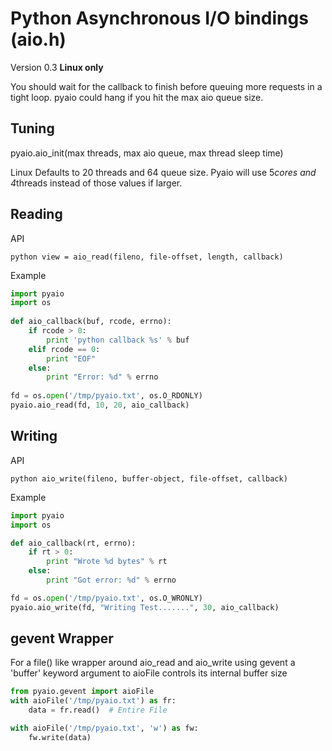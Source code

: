 Python Asynchronous I/O bindings (aio.h)
========================================

Version 0.3
**Linux only**

You should wait for the callback to finish before queuing more requests in
a tight loop. pyaio could hang if you hit the max aio queue size.

Tuning
-------

pyaio.aio_init(max threads, max aio queue, max thread sleep time)

Linux Defaults to 20 threads and 64 queue size.
Pyaio will use 5*cores and 4*threads instead of those values if larger.

Reading
-------

API

``python
view = aio_read(fileno, file-offset, length, callback)
``

Example

```python
import pyaio
import os
	
def aio_callback(buf, rcode, errno):
    if rcode > 0:
        print 'python callback %s' % buf
    elif rcode == 0:
        print "EOF"
    else:
        print "Error: %d" % errno
        
fd = os.open('/tmp/pyaio.txt', os.O_RDONLY)
pyaio.aio_read(fd, 10, 20, aio_callback)
```

Writing
-------

API

``python
aio_write(fileno, buffer-object, file-offset, callback)
``

Example

```python
import pyaio
import os

def aio_callback(rt, errno):
    if rt > 0:
        print "Wrote %d bytes" % rt
    else:
        print "Got error: %d" % errno

fd = os.open('/tmp/pyaio.txt', os.O_WRONLY)
pyaio.aio_write(fd, "Writing Test.......", 30, aio_callback)
```

gevent Wrapper
--------------

For a file() like wrapper around aio_read and aio_write using gevent
a 'buffer' keyword argument to aioFile controls its internal buffer size

```python
from pyaio.gevent import aioFile
with aioFile('/tmp/pyaio.txt') as fr:
    data = fr.read()  # Entire File

with aioFile('/tmp/pyaio.txt', 'w') as fw:
    fw.write(data)
```
